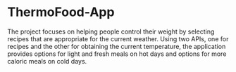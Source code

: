 # ThermoFood-App
The project focuses on helping people control their weight by selecting recipes that are appropriate for the current weather. Using two APIs, one for recipes and the other for obtaining the current temperature, the application provides options for light and fresh meals on hot days and options for more caloric meals on cold days.
